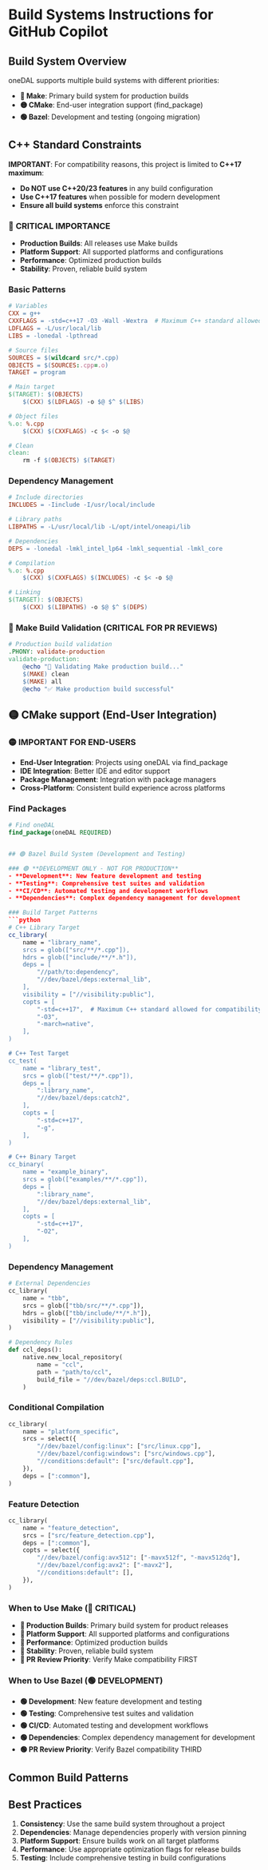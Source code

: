 # Build Systems Instructions for GitHub Copilot

## Build System Overview

oneDAL supports multiple build systems with different priorities:

- **🔴 Make**: Primary build system for production builds
- **🟡 CMake**: End-user integration support (find_package)
- **🟢 Bazel**: Development and testing (ongoing migration)

## C++ Standard Constraints

**IMPORTANT**: For compatibility reasons, this project is limited to **C++17 maximum**:
- **Do NOT use C++20/23 features** in any build configuration
- **Use C++17 features** when possible for modern development
- **Ensure all build systems** enforce this constraint

### 🔴 **CRITICAL IMPORTANCE**
- **Production Builds**: All releases use Make builds
- **Platform Support**: All supported platforms and configurations
- **Performance**: Optimized production builds
- **Stability**: Proven, reliable build system

### Basic Patterns
```makefile
# Variables
CXX = g++
CXXFLAGS = -std=c++17 -O3 -Wall -Wextra  # Maximum C++ standard allowed for compatibility
LDFLAGS = -L/usr/local/lib
LIBS = -lonedal -lpthread

# Source files
SOURCES = $(wildcard src/*.cpp)
OBJECTS = $(SOURCES:.cpp=.o)
TARGET = program

# Main target
$(TARGET): $(OBJECTS)
	$(CXX) $(LDFLAGS) -o $@ $^ $(LIBS)

# Object files
%.o: %.cpp
	$(CXX) $(CXXFLAGS) -c $< -o $@

# Clean
clean:
	rm -f $(OBJECTS) $(TARGET)
```

### Dependency Management
```makefile
# Include directories
INCLUDES = -Iinclude -I/usr/local/include

# Library paths
LIBPATHS = -L/usr/local/lib -L/opt/intel/oneapi/lib

# Dependencies
DEPS = -lonedal -lmkl_intel_lp64 -lmkl_sequential -lmkl_core

# Compilation
%.o: %.cpp
	$(CXX) $(CXXFLAGS) $(INCLUDES) -c $< -o $@

# Linking
$(TARGET): $(OBJECTS)
	$(CXX) $(LIBPATHS) -o $@ $^ $(DEPS)
```

### 🔴 **Make Build Validation (CRITICAL FOR PR REVIEWS)**
```makefile
# Production build validation
.PHONY: validate-production
validate-production:
	@echo "🔴 Validating Make production build..."
	$(MAKE) clean
	$(MAKE) all
	@echo "✅ Make production build successful"
```

## 🟡 CMake support (End-User Integration)

### 🟡 **IMPORTANT FOR END-USERS**
- **End-User Integration**: Projects using oneDAL via find_package
- **IDE Integration**: Better IDE and editor support
- **Package Management**: Integration with package managers
- **Cross-Platform**: Consistent build experience across platforms

### Find Packages
```cmake
# Find oneDAL
find_package(oneDAL REQUIRED)


## 🟢 Bazel Build System (Development and Testing)

### 🟢 **DEVELOPMENT ONLY - NOT FOR PRODUCTION**
- **Development**: New feature development and testing
- **Testing**: Comprehensive test suites and validation
- **CI/CD**: Automated testing and development workflows
- **Dependencies**: Complex dependency management for development

### Build Target Patterns
```python
# C++ Library Target
cc_library(
    name = "library_name",
    srcs = glob(["src/**/*.cpp"]),
    hdrs = glob(["include/**/*.h"]),
    deps = [
        "//path/to:dependency",
        "//dev/bazel/deps:external_lib",
    ],
    visibility = ["//visibility:public"],
    copts = [
        "-std=c++17",  # Maximum C++ standard allowed for compatibility
        "-O3",
        "-march=native",
    ],
)

# C++ Test Target
cc_test(
    name = "library_test",
    srcs = glob(["test/**/*.cpp"]),
    deps = [
        ":library_name",
        "//dev/bazel/deps:catch2",
    ],
    copts = [
        "-std=c++17",
        "-g",
    ],
)

# C++ Binary Target
cc_binary(
    name = "example_binary",
    srcs = glob(["examples/**/*.cpp"]),
    deps = [
        ":library_name",
        "//dev/bazel/deps:external_lib",
    ],
    copts = [
        "-std=c++17",
        "-O2",
    ],
)
```

### Dependency Management
```python
# External Dependencies
cc_library(
    name = "tbb",
    srcs = glob(["tbb/src/**/*.cpp"]),
    hdrs = glob(["tbb/include/**/*.h"]),
    visibility = ["//visibility:public"],
)

# Dependency Rules
def ccl_deps():
    native.new_local_repository(
        name = "ccl",
        path = "path/to/ccl",
        build_file = "//dev/bazel/deps:ccl.BUILD",
    )
```

### Conditional Compilation
```python
cc_library(
    name = "platform_specific",
    srcs = select({
        "//dev/bazel/config:linux": ["src/linux.cpp"],
        "//dev/bazel/config:windows": ["src/windows.cpp"],
        "//conditions:default": ["src/default.cpp"],
    }),
    deps = [":common"],
)
```

### Feature Detection
```python
cc_library(
    name = "feature_detection",
    srcs = ["src/feature_detection.cpp"],
    deps = [":common"],
    copts = select({
        "//dev/bazel/config:avx512": ["-mavx512f", "-mavx512dq"],
        "//dev/bazel/config:avx2": ["-mavx2"],
        "//conditions:default": [],
    }),
)
```

### When to Use Make (🔴 CRITICAL)
- **🔴 Production Builds**: Primary build system for product releases
- **🔴 Platform Support**: All supported platforms and configurations
- **🔴 Performance**: Optimized production builds
- **🔴 Stability**: Proven, reliable build system
- **🔴 PR Review Priority**: Verify Make compatibility FIRST

### When to Use Bazel (🟢 DEVELOPMENT)
- **🟢 Development**: New feature development and testing
- **🟢 Testing**: Comprehensive test suites and validation
- **🟢 CI/CD**: Automated testing and development workflows
- **🟢 Dependencies**: Complex dependency management for development
- **🟢 PR Review Priority**: Verify Bazel compatibility THIRD

## Common Build Patterns


## Best Practices

1. **Consistency**: Use the same build system throughout a project
2. **Dependencies**: Manage dependencies properly with version pinning
3. **Platform Support**: Ensure builds work on all target platforms
4. **Performance**: Use appropriate optimization flags for release builds
5. **Testing**: Include comprehensive testing in build configurations
